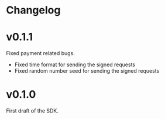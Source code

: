 # Changelog

# v0.1.1

Fixed payment related bugs.
 - Fixed time format for sending the signed requests
 - Fixed random number seed for sending the signed requests

# v0.1.0

First draft of the SDK.
